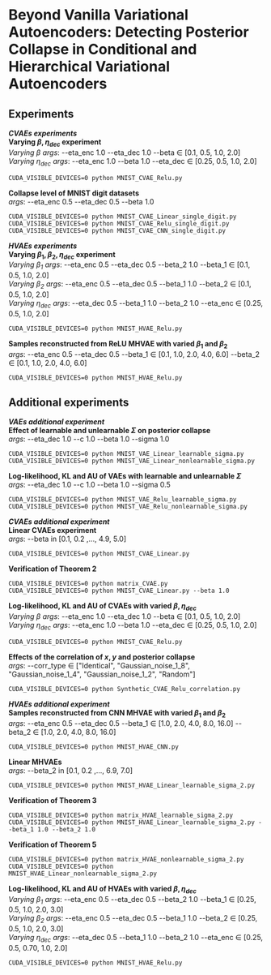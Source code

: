 # Beyond Vanilla Variational Autoencoders: Detecting Posterior Collapse in Conditional and Hierarchical Variational Autoencoders

## Experiments
***CVAEs experiments***\
**Varying $\beta, \eta_{dec}$ experiment**\
*Varying $\beta$ args*: --eta_enc 1.0 --eta_dec 1.0 --beta $\in$ [0.1, 0.5, 1.0, 2.0]\
*Varying $\eta_{dec}$ args*: --eta_enc 1.0 --beta 1.0 --eta_dec $\in$ [0.25, 0.5, 1.0, 2.0]
```
CUDA_VISIBLE_DEVICES=0 python MNIST_CVAE_Relu.py
```
**Collapse level of MNIST digit datasets**\
*args*: --eta_enc 0.5 --eta_dec 0.5 --beta 1.0
```
CUDA_VISIBLE_DEVICES=0 python MNIST_CVAE_Linear_single_digit.py
CUDA_VISIBLE_DEVICES=0 python MNIST_CVAE_Relu_single_digit.py
CUDA_VISIBLE_DEVICES=0 python MNIST_CVAE_CNN_single_digit.py
```
***HVAEs experiments***\
**Varying $\beta_1, \beta_2, \eta_{dec}$ experiment**\
*Varying $\beta_1$ args*: --eta_enc 0.5 --eta_dec 0.5 --beta_2 1.0 --beta_1 $\in$ [0.1, 0.5, 1.0, 2.0]\
*Varying $\beta_2$ args*: --eta_enc 0.5 --eta_dec 0.5 --beta_1 1.0 --beta_2 $\in$ [0.1, 0.5, 1.0, 2.0]\
*Varying $\eta_{dec}$ args*: --eta_dec 0.5 --beta_1 1.0 --beta_2 1.0 --eta_enc $\in$ [0.25, 0.5, 1.0, 2.0]
```
CUDA_VISIBLE_DEVICES=0 python MNIST_HVAE_Relu.py
```
**Samples reconstructed from ReLU MHVAE with varied $\beta_1$ and $\beta_2$**\
*args*: --eta_enc 0.5 --eta_dec 0.5 --beta_1 $\in$ [0.1, 1.0, 2.0, 4.0, 6.0] --beta_2 $\in$ [0.1, 1.0, 2.0, 4.0, 6.0]
```
CUDA_VISIBLE_DEVICES=0 python MNIST_HVAE_Relu.py
```
## Additional experiments
***VAEs additional experiment***\
**Effect of learnable and unlearnable $\Sigma$ on posterior collapse**\
*args*: --eta_dec 1.0 --c 1.0 --beta 1.0 --sigma 1.0
```
CUDA_VISIBLE_DEVICES=0 python MNIST_VAE_Linear_learnable_sigma.py
CUDA_VISIBLE_DEVICES=0 python MNIST_VAE_Linear_nonlearnable_sigma.py
```
**Log-likelihood, KL and AU of VAEs with learnable and unlearnable $\Sigma$**\
*args*: --eta_dec 1.0 --c 1.0 --beta 1.0 --sigma 0.5
```
CUDA_VISIBLE_DEVICES=0 python MNIST_VAE_Relu_learnable_sigma.py
CUDA_VISIBLE_DEVICES=0 python MNIST_VAE_Relu_nonlearnable_sigma.py
```
***CVAEs additional experiment***\
**Linear CVAEs experiment**\
*args*: --beta in [0.1, 0.2 ,..., 4.9, 5.0]
```
CUDA_VISIBLE_DEVICES=0 python MNIST_CVAE_Linear.py
```
**Verification of Theorem 2**
```
CUDA_VISIBLE_DEVICES=0 python matrix_CVAE.py
CUDA_VISIBLE_DEVICES=0 python MNIST_CVAE_Linear.py --beta 1.0
```
**Log-likelihood, KL and AU of CVAEs with varied $\beta, \eta_{dec}$**\
*Varying $\beta$ args*: --eta_enc 1.0 --eta_dec 1.0 --beta $\in$ [0.1, 0.5, 1.0, 2.0]\
*Varying $\eta_{dec}$ args*: --eta_enc 1.0 --beta 1.0 --eta_dec $\in$ [0.25, 0.5, 1.0, 2.0]
```
CUDA_VISIBLE_DEVICES=0 python MNIST_CVAE_Relu.py
```
**Effects of the correlation of $x,y$ and posterior collapse**\
*args*: --corr_type $\in$ ["Identical", "Gaussian_noise_1_8", "Gaussian_noise_1_4", "Gaussian_noise_1_2", "Random"]
```
CUDA_VISIBLE_DEVICES=0 python Synthetic_CVAE_Relu_correlation.py
```
***HVAEs additional experiment***\
**Samples reconstructed from CNN MHVAE with varied $\beta_1$ and $\beta_2$**\
*args*: --eta_enc 0.5 --eta_dec 0.5 --beta_1 $\in$ [1.0, 2.0, 4.0, 8.0, 16.0] --beta_2 $\in$ [1.0, 2.0, 4.0, 8.0, 16.0]
```
CUDA_VISIBLE_DEVICES=0 python MNIST_HVAE_CNN.py
```
**Linear MHVAEs**\
*args*: --beta_2 in [0.1, 0.2 ,..., 6.9, 7.0]
```
CUDA_VISIBLE_DEVICES=0 python MNIST_HVAE_Linear_learnable_sigma_2.py
```
**Verification of Theorem 3**
```
CUDA_VISIBLE_DEVICES=0 python matrix_HVAE_learnable_sigma_2.py
CUDA_VISIBLE_DEVICES=0 python MNIST_HVAE_Linear_learnable_sigma_2.py --beta_1 1.0 --beta_2 1.0
```
**Verification of Theorem 5**
```
CUDA_VISIBLE_DEVICES=0 python matrix_HVAE_nonlearnable_sigma_2.py
CUDA_VISIBLE_DEVICES=0 python MNIST_HVAE_Linear_nonlearnable_sigma_2.py
```
**Log-likelihood, KL and AU of HVAEs with varied $\beta, \eta_{dec}$**\
*Varying $\beta_1$ args*: --eta_enc 0.5 --eta_dec 0.5 --beta_2 1.0 --beta_1 $\in$ [0.25, 0.5, 1.0, 2.0, 3.0]\
*Varying $\beta_2$ args*: --eta_enc 0.5 --eta_dec 0.5 --beta_1 1.0 --beta_2 $\in$ [0.25, 0.5, 1.0, 2.0, 3.0]\
*Varying $\eta_{dec}$ args*: --eta_dec 0.5 --beta_1 1.0 --beta_2 1.0 --eta_enc $\in$ [0.25, 0.5, 0.70, 1.0, 2.0]
```
CUDA_VISIBLE_DEVICES=0 python MNIST_HVAE_Relu.py
```